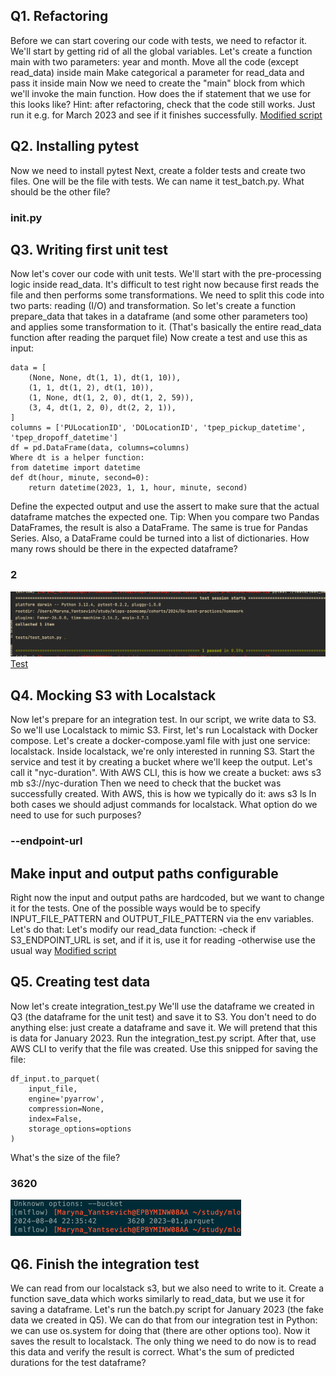 ## Q1. Refactoring
Before we can start covering our code with tests, we need to refactor it. We'll start by getting rid of all the global variables.
Let's create a function main with two parameters: year and month.
Move all the code (except read_data) inside main
Make categorical a parameter for read_data and pass it inside main
Now we need to create the "main" block from which we'll invoke the main function. How does the if statement that we use for this looks like?
Hint: after refactoring, check that the code still works. Just run it e.g. for March 2023 and see if it finishes successfully.
[Modified script](batch_task1.py)

## Q2. Installing pytest
Now we need to install pytest
Next, create a folder tests and create two files. One will be the file with tests. We can name it test_batch.py.
What should be the other file?
### __init__.py

## Q3. Writing first unit test
Now let's cover our code with unit tests.
We'll start with the pre-processing logic inside read_data.
It's difficult to test right now because first reads the file and then performs some transformations. We need to split this code into two parts: reading (I/O) and transformation.
So let's create a function prepare_data that takes in a dataframe (and some other parameters too) and applies some transformation to it.
(That's basically the entire read_data function after reading the parquet file)
Now create a test and use this as input:
```
data = [
    (None, None, dt(1, 1), dt(1, 10)),
    (1, 1, dt(1, 2), dt(1, 10)),
    (1, None, dt(1, 2, 0), dt(1, 2, 59)),
    (3, 4, dt(1, 2, 0), dt(2, 2, 1)),      
]
columns = ['PULocationID', 'DOLocationID', 'tpep_pickup_datetime', 'tpep_dropoff_datetime']
df = pd.DataFrame(data, columns=columns)
Where dt is a helper function:
from datetime import datetime
def dt(hour, minute, second=0):
    return datetime(2023, 1, 1, hour, minute, second)
```
Define the expected output and use the assert to make sure that the actual dataframe matches the expected one.
Tip: When you compare two Pandas DataFrames, the result is also a DataFrame. The same is true for Pandas Series. Also, a DataFrame could be turned into a list of dictionaries.
How many rows should be there in the expected dataframe?
### 2
![img.png](img.png)
[Test](test_batch_task3.py)

## Q4. Mocking S3 with Localstack
Now let's prepare for an integration test. In our script, we write data to S3. So we'll use Localstack to mimic S3.
First, let's run Localstack with Docker compose. Let's create a docker-compose.yaml file with just one service: localstack. Inside localstack, we're only interested in running S3.
Start the service and test it by creating a bucket where we'll keep the output. Let's call it "nyc-duration".
With AWS CLI, this is how we create a bucket:
aws s3 mb s3://nyc-duration
Then we need to check that the bucket was successfully created. With AWS, this is how we typically do it:
aws s3 ls
In both cases we should adjust commands for localstack. What option do we need to use for such purposes?
### --endpoint-url

## Make input and output paths configurable
Right now the input and output paths are hardcoded, but we want to change it for the tests.
One of the possible ways would be to specify INPUT_FILE_PATTERN and OUTPUT_FILE_PATTERN via the env variables. Let's do that:
Let's modify our read_data function:
-check if S3_ENDPOINT_URL is set, and if it is, use it for reading
-otherwise use the usual way
[Modified script](batch_task4.py)

## Q5. Creating test data
Now let's create integration_test.py
We'll use the dataframe we created in Q3 (the dataframe for the unit test) and save it to S3. You don't need to do anything else: just create a dataframe and save it.
We will pretend that this is data for January 2023.
Run the integration_test.py script. After that, use AWS CLI to verify that the file was created.
Use this snipped for saving the file:
```
df_input.to_parquet(
    input_file,
    engine='pyarrow',
    compression=None,
    index=False,
    storage_options=options
)
```
What's the size of the file?
### 3620
![img_1.png](img_1.png)

## Q6. Finish the integration test
We can read from our localstack s3, but we also need to write to it.
Create a function save_data which works similarly to read_data, but we use it for saving a dataframe.
Let's run the batch.py script for January 2023 (the fake data we created in Q5).
We can do that from our integration test in Python: we can use os.system for doing that (there are other options too).
Now it saves the result to localstack.
The only thing we need to do now is to read this data and verify the result is correct.
What's the sum of predicted durations for the test dataframe?
###

